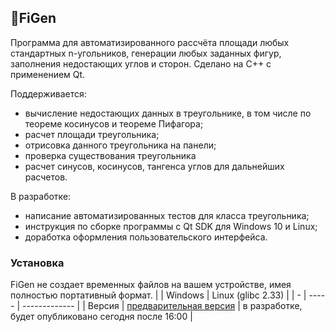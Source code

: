 ## 📐FiGen 
Программа для автоматизированного рассчёта площади любых стандартных n-угольников, генерации любых заданных фигур, заполнения недостающих углов и сторон. Сделано на C++ с применением Qt.

Поддерживается:
* вычисление недостающих данных в треугольнике, в том числе по теореме косинусов и теореме Пифагора;
* расчет площади треугольника;
* отрисовка данного треугольника на панели;
* проверка существования треугольника
* расчет синусов, косинусов, тангенса углов для дальнейших расчетов.

В разработке:
* написание автоматизированных тестов для класса треугольника;
* инструкция по сборке программы с Qt SDK для Windows 10 и Linux;
* доработка оформления пользовательского интерфейса.

### Установка
FiGen не создает временных файлов на вашем устройстве, имея полностью портативный формат. 
| | Windows | Linux (glibc 2.33) |
| - | ----- | ------------- |
| Версия | [предварительная версия](https://cloud.gogacoder.com/s/FEprR6kq8KWxozC) | в разработке, будет опубликовано сегодня после 16:00 |
